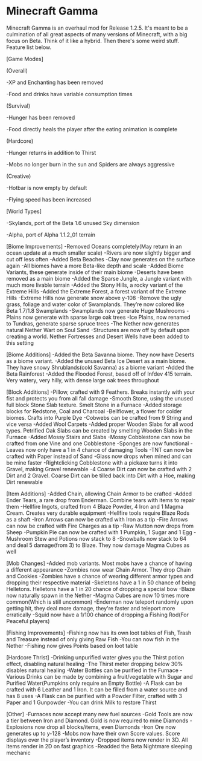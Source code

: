 # Minecraft Gamma

Minecraft Gamma is an overhaul mod for Release 1.2.5. It's meant to be a culmination of all great aspects of many versions of Minecraft, with a big focus on Beta. Think of it like a hybrid. Then there's some weird stuff. Feature list below. 



[Game Modes]

(Overall)

-XP and Enchanting has been removed

-Food and drinks have variable consumption times 


(Survival)

-Hunger has been removed

-Food directly heals the player after the eating animation is complete


(Hardcore)

-Hunger returns in addition to Thirst 

-Mobs no longer burn in the sun and Spiders are always aggressive


(Creative)

-Hotbar is now empty by default 

-Flying speed has been increased 





[World Types]

-Skylands, port of the Beta 1.6 unused Sky dimension

-Alpha, port of Alpha 1.1.2_01 terrain 





[Biome Improvements]
-Removed Oceans completely(May return in an ocean update at a much smaller scale)
-Rivers are now slightly bigger and cut off less often 
-Added Beta Beaches
-Clay now generates on the surface again
-All biomes have a more Beta-like depth and scale
-Added Biome Variants, these generate inside of their main biome
-Deserts have been removed as a main biome
-Added the Sparse Jungle, a Jungle variant with much more livable terrain
-Added the Stony Hills, a rocky variant of the Extreme Hills
-Added the Extreme Forest, a forest variant of the Extreme Hills 
-Extreme Hills now generate snow above y-108
-Remove the ugly grass, foliage and water color of Swamplands. They’re now colored like Beta 1.7/1.8 Swamplands
-Swamplands now generate Huge Mushrooms
-Plains now generate with sparse large oak trees
-Ice Plains, now renamed to Tundras, generate sparse spruce trees
-The Nether now generates natural Nether Wart on Soul Sand
-Structures are now off by default upon creating a world. Nether Fortresses and Desert Wells have been added to this setting


[Biome Additions]
-Added the Beta Savanna biome. They now have Deserts as a biome variant. 
-Added the unused Beta Ice Desert as a main biome. They have snowy Shrublands(cold Savanna) as a biome variant 
-Added the Beta Rainforest
-Added the Flooded Forest, based off of Infdev 415 terrain. Very watery, very hilly, with dense large oak trees throughout


[Block Additions]
-Pillow, crafted with 9 Feathers. Breaks instantly with your fist and protects you from all fall damage
-Smooth Stone, using the unused full block Stone Slab texture. Smelt Stone in a Furnace
-Added storage blocks for Redstone, Coal and Charcoal
-Bellflower, a flower for colder biomes. Crafts into Purple Dye
-Cobwebs can be crafted from 9 String and vice versa
-Added Wool Carpets
-Added proper Wooden Slabs for all wood types. Petrified Oak Slabs can be created by smelting Wooden Slabs in the Furnace
-Added Mossy Stairs and Slabs
-Mossy Cobblestone can now be crafted from one Vine and one Cobblestone
-Sponges are now functional
-Leaves now only have a 1 in 4 chance of damaging Tools
-TNT can now be crafted with Paper instead of Sand
-Glass now drops when mined and can be mine faster
-Rightclicking Cobblestone with a pickaxe turns it into Gravel, making Gravel renewable
-4 Coarse Dirt can now be crafted with 2 Dirt and 2 Gravel. Coarse Dirt can be tilled back into Dirt with a Hoe, making Dirt renewable


[Item Additions]
-Added Chain, allowing Chain Armor to be crafted
-Added Ender Tears, a rare drop from Enderman. Combine tears with items to repair them
-Hellfire Ingots, crafted from 4 Blaze Powder, 4 Iron and 1 Magma Cream. Creates very durable equipment
-Hellfire tools require Blaze Rods as a shaft
-Iron Arrows can now be crafted with Iron as a tip
-Fire Arrows can now be crafted with Fire Charges as a tip
-Raw Mutton now drops from Sheep 
-Pumpkin Pie can now be crafted with 1 Pumpkin, 1 Sugar and 1 Egg
-Mushroom Stew and Potions now stack to 8
-Snowballs now stack to 64 and deal 5 damage(from 3) to Blaze. They now damage Magma Cubes as well


[Mob Changes]
-Added mob variants. Most mobs have a chance of having a different appearance 
-Zombies now wear Chain Armor. They drop Chain and Cookies
-Zombies have a chance of wearing different armor types and dropping their respective material 
-Skeletons have a 1 in 50 chance of being Helletons. Helletons have a 1 in 20 chance of dropping a special bow
-Blaze now naturally spawn in the Nether
-Magma Cubes are now 10 times more common(Which is still uncommon)
-Enderman now teleport randomly upon getting hit, they deal more damage, they're faster and teleport more erratically
-Squid now have a 1/100 chance of dropping a Fishing Rod(For Peaceful players)


[Fishing Improvements]
-Fishing now has its own loot tables of Fish, Trash and Treasure instead of only giving Raw Fish
-You can now fish in the Nether 
-Fishing now gives Points based on loot table 


[Hardcore Thrist]
-Drinking unpurified water gives you the Thirst potion effect, disabling natural healing
-The Thirst meter dropping below 30% disables natural healing 
-Water Bottles can be purified in the Furnace
-Various Drinks can be made by combining a fruit/vegetable with Sugar and Purified Water(Pumpkins only require an Empty Bottle)
-A Flask can be crafted with 6 Leather and 1 Iron. It can be filled from a water source and has 8 uses
-A Flask can be purified with a Powder Filter, crafted with 3 Paper and 1 Gunpowder
-You can drink Milk to restore Thirst


[Other]
-Furnaces now accept many new fuel sources
-Gold Tools are now a tier between Iron and Diamond. Gold is now required to mine Diamonds
-Explosions now drop all blocks/items, even Diamonds
-Iron Ore now generates up to y-128
-Mobs now have their own Score values. Score displays over the player’s inventory
-Dropped items now render in 3D. All items render in 2D on fast graphics
-Readded the Beta Nightmare sleeping mechanic
